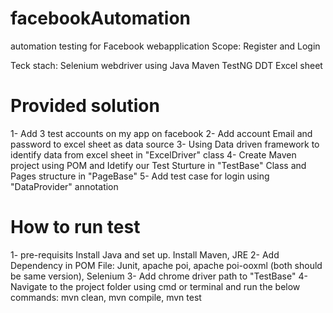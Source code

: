 # facebookAutomation
automation testing for Facebook webapplication
Scope: Register and Login 

Teck stach:
Selenium webdriver using Java
Maven
TestNG
DDT 
Excel sheet



# Provided solution 
1- Add 3 test accounts on my app on facebook
2- Add account Email and password to excel sheet as data source 
3- Using Data driven framework to identify data from excel sheet in "ExcelDriver" class 
4- Create Maven project using POM and Idetify our Test Sturture in "TestBase" Class and Pages structure in "PageBase"
5- Add test case for login using "DataProvider" annotation 



# How to run test
1- pre-requisits Install Java and set up. Install Maven, JRE
2- Add Dependency in POM File: Junit, apache poi, apache poi-ooxml (both should be same version), Selenium
3- Add chrome driver path to "TestBase"
4- Navigate to the project folder using cmd or terminal and run the below commands: mvn clean, mvn compile, mvn test


